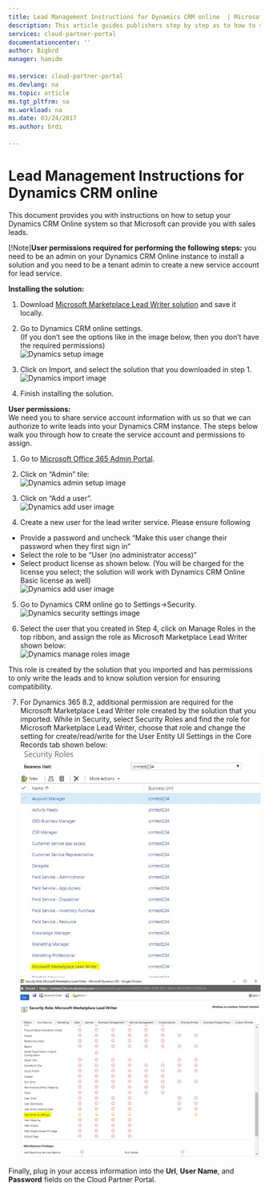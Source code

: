 ```yaml
---
title: Lead Management Instructions for Dynamics CRM online  | Microsoft Docs
description: This article guides publishers step by step as to how to set up their lead management with Dynamics CRM online.
services: cloud-partner-portal
documentationcenter: ''
author: Bigbrd
manager: hamidm

ms.service: cloud-partner-portal
ms.devlang: na
ms.topic: article
ms.tgt_pltfrm: na
ms.workload: na
ms.date: 03/24/2017
ms.author: brdi

---
```


# Lead Management Instructions for Dynamics CRM online

This document provides you with instructions on how to setup your Dynamics CRM Online system so that Microsoft can provide you with sales leads.

[!Note]**User permissions required for performing the following steps:**
you need to be an admin on your Dynamics CRM Online instance to install a solution and 
you need to be a tenant admin to create a new service account for lead service.

**Installing the solution:** <br/>
1. Download [Microsoft Marketplace Lead Writer solution](https://testdriveaccount.blob.core.windows.net/testdrivecon/MicrosoftMarketplacesLeadIntegrationSolution_1_0_0_0_target_CRM_6.1_managed.zip) and save it locally.

2. Go to Dynamics CRM online settings.  <br/>
(If you don’t see the options like in the image below, then you don’t have the required permissions) <br/>
![Dynamics setup image](./media/cloud-partner-portal-lead-management-instructions-dynamics\crmonline1.png)

3.	Click on Import, and select the solution that you downloaded in step 1.  <br/>
![Dynamics import image](./media/cloud-partner-portal-lead-management-instructions-dynamics\crmonline2.png)

4.	Finish installing the solution.

**User permissions:** <br/>
We need you to share service account information with us so that we can authorize to write leads into your Dynamics CRM instance. The steps below walk you through how to create the service account and permissions to assign. <br/>
1.	Go to [Microsoft Office 365 Admin Portal](https://go.microsoft.com/fwlink/?LinkId=225975).

2.	Click on “Admin” tile: <br/>
![Dynamics admin setup image](./media/cloud-partner-portal-lead-management-instructions-dynamics\crmonline3.png)

3.	Click on “Add a user”.<br/>
![Dynamics add user image](./media/cloud-partner-portal-lead-management-instructions-dynamics\crmonline4.png)

4.	Create a new user for the lead writer service. Please ensure following 
*  Provide a password and uncheck “Make this user change their password when they first sign in”
* 	Select the role to be “User (no administrator access)”
* 	Select product license as shown below. (You will be charged for the license you select; the solution will work with Dynamics CRM Online Basic license as well) <br/>
![Dynamics add user image](./media/cloud-partner-portal-lead-management-instructions-dynamics\crmonline5.png)

5.  Go to Dynamics CRM online go to Settings->Security.<br/>
![Dynamics security settings image](./media/cloud-partner-portal-lead-management-instructions-dynamics\crmonline6.png)

6.  Select the user that you created in Step 4, click on Manage Roles in the top ribbon, and assign the role as Microsoft Marketplace Lead Writer shown below: <br/>
![Dynamics manage roles image](./media/cloud-partner-portal-lead-management-instructions-dynamics\crmonline7.png)<br/>

This role is created by the solution that you imported and has permissions to only write the leads and to know solution version for ensuring compatibility.

7.  For Dynamics 365 8.2, additional permission are required for the Microsoft Marketplace Lead Writer role created by the solution that you imported. While in Security, select Security Roles and find the role for Microsoft Marketplace Lead Writer, choose that role and change the setting for create/read/write for the User Entity UI Settings in the Core Records tab shown below: <br/>
![Dynamics security roles image](./media/cloud-partner-portal-lead-management-instructions-dynamics\crmonline8.JPG)<br/>
![Dynamics manage security roles image](./media/cloud-partner-portal-lead-management-instructions-dynamics\crmonline9.JPG)<br/>


Finally, plug in your access information into the **Url**, **User Name**, and **Password** fields on the Cloud Partner Portal.